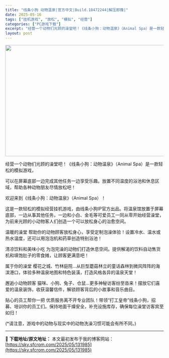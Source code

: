 ```yaml
---
title: "线条小狗 动物温泉|官方中文|Build.18472244|解压即撸|"
date: 2025-05-16
tags: ["挂机游戏", "放松", "模拟", "经营"]
categories: ["PC游戏下载"]
excerpt: "经营一个动物们光顾的澡堂吧！《线条小狗：动物温泉》（Animal Spa）是一款轻松的模拟游戏， 可以在屏幕底部一边完成其他任务一边享受乐趣。放置不同温度的浴池和休息区域，帮助各种动物朋友尽情放松吧！ 欢迎来到《线条小狗：动物温泉》（Animal Spa）！ 这是一款轻松的模拟经营挂机游戏，由线条小&hellip;"
layout: post
---
```


<img class="aligncenter size-full wp-image-131980" src="https://sky.sfcrom.com/wp-content/uploads/2025/05/202505160213524.webp" alt="" width="616" height="353" />

经营一个动物们光顾的澡堂吧！《线条小狗：动物温泉》（Animal Spa）是一款轻松的模拟游戏，

可以在屏幕底部一边完成其他任务一边享受乐趣。放置不同温度的浴池和休息区域，帮助各种动物朋友尽情放松吧！

欢迎来到《线条小狗：动物温泉》（Animal Spa）！

这是一款轻松的模拟经营挂机游戏，由线条小狗IP官方出品。将温泉馆放置于屏幕底部，一边从事其他任务，一边和小白、金毛等可爱员工一同从零开始经营澡堂，为前来光顾的小动物客人们创造一个可以放松身心的治愈空间。

温暖的澡堂
帮助你的动物顾客放松身心，享受定制泡澡体验！设置冷水、温水或热水温度，还可以用泡泡机和药草创造特别浴池！

清凉饮料和美味小吃
为泡完澡的动物们打造休息空间。提供解渴的饮料自动售货机和填饱肚子的零食摊，让顾客更满意吧！

属于你的澡堂
樱花之城、竹林庭院…从巨型蘑菇林立的童话森林到微风阵阵的海滨港口，体验多种温泉地图和特色装潢，打造风格各异的温泉天堂！

邂逅小动物顾客
猫咪、小狗、兔子、仓鼠…更多神秘访客纷至沓来！摆放它们喜爱的温泉装饰，收获温馨信件，解锁顾客背后的小故事和音乐曲目。

贴心的员工帮你一把
优质服务离不开专业团队！带领“打工皇帝”线条小狗，招募、培训你的员工们。保持地面干燥安全，补充设施库存，确保每位澡堂访客宾至如归！

(*请注意，游戏中的动物与现实中的动物洗澡习惯可能会有所不同。)

---
📖 **下载地址/原文地址：** 本文最初发布于我的博客网站：[https://sky.sfcrom.com/2025/05/131985](https://sky.sfcrom.com/2025/05/131985)
